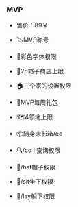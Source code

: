 ### MVP
- 售价：89￥

- 🏷️MVP称号

- 🎨彩色字体权限

- 🏪25箱子商店上限

- 🏠️三个家的设置权限

- 🎁MVP每周礼包

- 🗺️4领地上限

- 📦️随身末影箱/ec

- 🔍️/co i 查询权限

- 🧰/hat帽子权限

- 🧰/sit坐下权限

- 🧰/lay躺下权限
